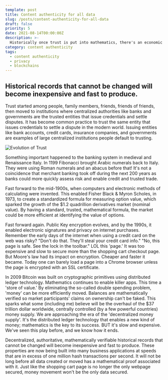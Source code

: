 ```yaml
---
template: post
title: Content authenticity for all data
slug: /posts/content-authenticity-for-all-data
draft: false
priority: 5
date: 2021-08-14T00:00:00Z
description: >-
  Historically once trust is put into mathematics, there's an economic boon.
category: content authenticity
tags:
  - content authenticity
  - privacy
  - blockchains
---
```


Historical records that cannot be changed will become inexpensive and fast to produce.
---

Trust started among people, family members, friends, friends of friends, then moved to institutions where centralized authorities like banks and governments are the trusted entities that issue credentials and settle disputes. It has become common practice to trust the same entity that issues credentials to settle a dispute in the modern world. Issuing entities like bank accounts, credit cards, insurance companies, and governments are examples of large centralized institutions people default to trusting.

![Evolution of Trust](/media/trust.jpeg 'Trust')

Something important happened to the banking system in medieval and Renaissance Italy. In 1199 Fibonacci brought Arabic numerals back to Italy. They were using Roman numerals and an abacus before that! It's not a coincidence that merchant banking took off during the next 200 years as banks could more quickly assess risk and enable credit and trusted trade. 

Fast forward to the mid-1900s, when computers and electronic methods of calculating were invented. This enabled Fisher Black & Myron Scholes, in 1973, to create a standardized formula for measuring option value, which sparked the growth of the $1.2 quadrillion derivatives market (nominal value). By having a standard, trusted, mathematical formula, the market could be more efficient at identifying the value of options.

Fast forward again. Public Key encryption evolves, and by the 1990s, it enabled electronic signatures and privacy on internet purchases. Remember the early days of the internet when using a credit card on the web was risky? "Don't do that. They'll steal your credit card info." "No, this page is safe. See the lock in the toolbar." LOL this 'page.' It was too expensive and slow to secure more than the shopping cart checkout page. But Moore's law had its impact on encryption. Cheaper and faster it became. Today one can barely load a page into a Chrome browser unless the page is encrypted with an SSL certificate.

In 2009 Bitcoin was built on cryptographic primitives using distributed ledger technology. Mathematics continues to enable killer apps. This time a 'store of value.' By eliminating the so-called double spending problem, 'money' can be more efficiently moved. Balances are mathematically verified so market participants' claims on ownership can't be faked.
This sparks what some (including me) believe will be the overhaul of the $37 trillion dollar worldwide, centrally controlled (by a few powerful countries) money supply. We are approaching the era of the 'decentralized money supply'. It's the distributed ledger technology that enables a new kind of money; mathematics is the key to its success. BUT it's slow and expensive. We've seen this play before, and we know how it ends.

Decentralized, authoritative, mathematically verifiable historical records that cannot be changed will become inexpensive and fast to produce. These properties are now being built into many business applications at speeds that are in excess of one million hash transactions per second. It will not be long before all data created or moved has a mathematical proof associated with it. Just like the shopping cart page is no longer the only webpage secured, money movement won't be the only data secured.

